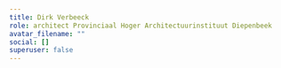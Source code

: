 ```yaml
---
title: Dirk Verbeeck
role: architect Provinciaal Hoger Architectuurinstituut Diepenbeek
avatar_filename: ""
social: []
superuser: false
---
```

